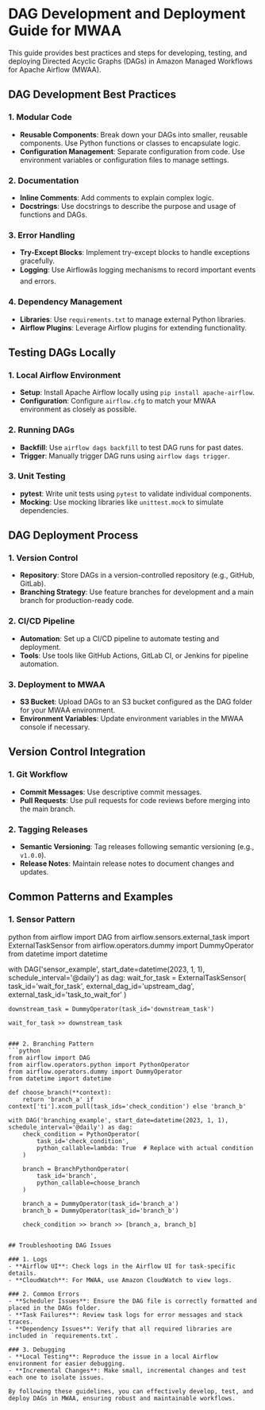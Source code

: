 # DAG Development and Deployment Guide for MWAA

This guide provides best practices and steps for developing, testing, and deploying Directed Acyclic Graphs (DAGs) in Amazon Managed Workflows for Apache Airflow (MWAA).

## DAG Development Best Practices

### 1. Modular Code
- **Reusable Components**: Break down your DAGs into smaller, reusable components. Use Python functions or classes to encapsulate logic.
- **Configuration Management**: Separate configuration from code. Use environment variables or configuration files to manage settings.

### 2. Documentation
- **Inline Comments**: Add comments to explain complex logic.
- **Docstrings**: Use docstrings to describe the purpose and usage of functions and DAGs.

### 3. Error Handling
- **Try-Except Blocks**: Implement try-except blocks to handle exceptions gracefully.
- **Logging**: Use Airflowâs logging mechanisms to record important events and errors.

### 4. Dependency Management
- **Libraries**: Use `requirements.txt` to manage external Python libraries.
- **Airflow Plugins**: Leverage Airflow plugins for extending functionality.

## Testing DAGs Locally

### 1. Local Airflow Environment
- **Setup**: Install Apache Airflow locally using `pip install apache-airflow`.
- **Configuration**: Configure `airflow.cfg` to match your MWAA environment as closely as possible.

### 2. Running DAGs
- **Backfill**: Use `airflow dags backfill` to test DAG runs for past dates.
- **Trigger**: Manually trigger DAG runs using `airflow dags trigger`.

### 3. Unit Testing
- **pytest**: Write unit tests using `pytest` to validate individual components.
- **Mocking**: Use mocking libraries like `unittest.mock` to simulate dependencies.

## DAG Deployment Process

### 1. Version Control
- **Repository**: Store DAGs in a version-controlled repository (e.g., GitHub, GitLab).
- **Branching Strategy**: Use feature branches for development and a main branch for production-ready code.

### 2. CI/CD Pipeline
- **Automation**: Set up a CI/CD pipeline to automate testing and deployment.
- **Tools**: Use tools like GitHub Actions, GitLab CI, or Jenkins for pipeline automation.

### 3. Deployment to MWAA
- **S3 Bucket**: Upload DAGs to an S3 bucket configured as the DAG folder for your MWAA environment.
- **Environment Variables**: Update environment variables in the MWAA console if necessary.

## Version Control Integration

### 1. Git Workflow
- **Commit Messages**: Use descriptive commit messages.
- **Pull Requests**: Use pull requests for code reviews before merging into the main branch.

### 2. Tagging Releases
- **Semantic Versioning**: Tag releases following semantic versioning (e.g., `v1.0.0`).
- **Release Notes**: Maintain release notes to document changes and updates.

## Common Patterns and Examples

### 1. Sensor Pattern
python
from airflow import DAG
from airflow.sensors.external_task import ExternalTaskSensor
from airflow.operators.dummy import DummyOperator
from datetime import datetime

with DAG('sensor_example', start_date=datetime(2023, 1, 1), schedule_interval='@daily') as dag:
    wait_for_task = ExternalTaskSensor(
        task_id='wait_for_task',
        external_dag_id='upstream_dag',
        external_task_id='task_to_wait_for'
    )

    downstream_task = DummyOperator(task_id='downstream_task')

    wait_for_task >> downstream_task
```

### 2. Branching Pattern
```python
from airflow import DAG
from airflow.operators.python import PythonOperator
from airflow.operators.dummy import DummyOperator
from datetime import datetime

def choose_branch(**context):
    return 'branch_a' if context['ti'].xcom_pull(task_ids='check_condition') else 'branch_b'

with DAG('branching_example', start_date=datetime(2023, 1, 1), schedule_interval='@daily') as dag:
    check_condition = PythonOperator(
        task_id='check_condition',
        python_callable=lambda: True  # Replace with actual condition
    )

    branch = BranchPythonOperator(
        task_id='branch',
        python_callable=choose_branch
    )

    branch_a = DummyOperator(task_id='branch_a')
    branch_b = DummyOperator(task_id='branch_b')

    check_condition >> branch >> [branch_a, branch_b]


## Troubleshooting DAG Issues

### 1. Logs
- **Airflow UI**: Check logs in the Airflow UI for task-specific details.
- **CloudWatch**: For MWAA, use Amazon CloudWatch to view logs.

### 2. Common Errors
- **Scheduler Issues**: Ensure the DAG file is correctly formatted and placed in the DAGs folder.
- **Task Failures**: Review task logs for error messages and stack traces.
- **Dependency Issues**: Verify that all required libraries are included in `requirements.txt`.

### 3. Debugging
- **Local Testing**: Reproduce the issue in a local Airflow environment for easier debugging.
- **Incremental Changes**: Make small, incremental changes and test each one to isolate issues.

By following these guidelines, you can effectively develop, test, and deploy DAGs in MWAA, ensuring robust and maintainable workflows.